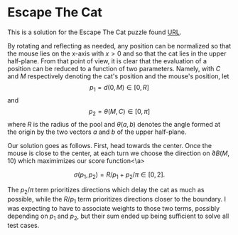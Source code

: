 # Escape The Cat

This is a solution for the Escape The Cat puzzle found [URL](https://www.codingame.com/training/medium/escaping-the-cat "here").

By rotating and reflecting as needed, any position can be normalized so that the mouse lies on the x-axis with $x > 0$ and so that the cat lies in the upper half-plane.
From that point of view, it is clear that the evaluation of a position can be reduced to a function of two parameters. Namely, with $C$ and $M$ respectively denoting the cat's position and the mouse's position, let 
$$p_1 = d(0, M) \in [0, R]$$
and
$$p_2 = \theta(M, C) \in [0, \pi]$$
where $R$ is the radius of the pool and $\theta(a, b)$ denotes the angle formed at the origin by the two vectors $a$ and $b$ of the upper half-plane.

Our solution goes as follows.
First, head towards the center.
Once the mouse is close to the center, at each turn we choose the direction on $\partial B(M, 10)$ which maximimizes our <a>score function<\a>

$$\sigma(p_1, p_2) = R/p_1 + p_2 / \pi \in [0, 2].$$

The $p_2 / \pi$ term prioritizes directions which delay the cat as much as possible, while the $R/p_1$ term prioritizes directions closer to the boundary.
I was expecting to have to associate weights to those two terms, possibly depending on $p_1$ and $p_2$, but their sum ended up being sufficient to solve all test cases. 

